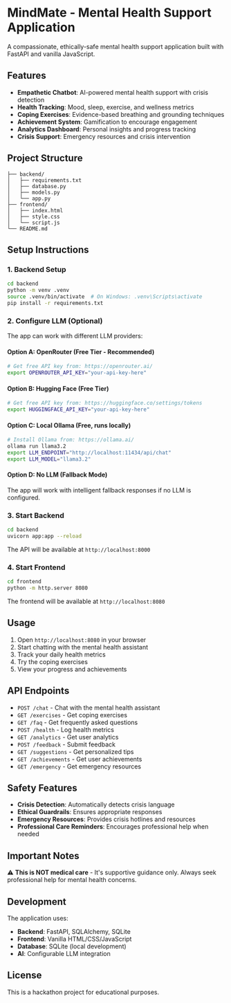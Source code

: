 # MindMate - Mental Health Support Application

A compassionate, ethically-safe mental health support application built with FastAPI and vanilla JavaScript.

## Features

- **Empathetic Chatbot**: AI-powered mental health support with crisis detection
- **Health Tracking**: Mood, sleep, exercise, and wellness metrics
- **Coping Exercises**: Evidence-based breathing and grounding techniques
- **Achievement System**: Gamification to encourage engagement
- **Analytics Dashboard**: Personal insights and progress tracking
- **Crisis Support**: Emergency resources and crisis intervention

## Project Structure

```
├── backend/
│   ├── requirements.txt
│   ├── database.py
│   ├── models.py
│   └── app.py
├── frontend/
│   ├── index.html
│   ├── style.css
│   └── script.js
└── README.md
```

## Setup Instructions

### 1. Backend Setup

```bash
cd backend
python -m venv .venv
source .venv/bin/activate  # On Windows: .venv\Scripts\activate
pip install -r requirements.txt
```

### 2. Configure LLM (Optional)

The app can work with different LLM providers:

#### Option A: OpenRouter (Free Tier - Recommended)
```bash
# Get free API key from: https://openrouter.ai/
export OPENROUTER_API_KEY="your-api-key-here"
```

#### Option B: Hugging Face (Free Tier)
```bash
# Get free API key from: https://huggingface.co/settings/tokens
export HUGGINGFACE_API_KEY="your-api-key-here"
```

#### Option C: Local Ollama (Free, runs locally)
```bash
# Install Ollama from: https://ollama.ai/
ollama run llama3.2
export LLM_ENDPOINT="http://localhost:11434/api/chat"
export LLM_MODEL="llama3.2"
```

#### Option D: No LLM (Fallback Mode)
The app will work with intelligent fallback responses if no LLM is configured.

### 3. Start Backend

```bash
cd backend
uvicorn app:app --reload
```

The API will be available at `http://localhost:8000`

### 4. Start Frontend

```bash
cd frontend
python -m http.server 8080
```

The frontend will be available at `http://localhost:8080`

## Usage

1. Open `http://localhost:8080` in your browser
2. Start chatting with the mental health assistant
3. Track your daily health metrics
4. Try the coping exercises
5. View your progress and achievements

## API Endpoints

- `POST /chat` - Chat with the mental health assistant
- `GET /exercises` - Get coping exercises
- `GET /faq` - Get frequently asked questions
- `POST /health` - Log health metrics
- `GET /analytics` - Get user analytics
- `POST /feedback` - Submit feedback
- `GET /suggestions` - Get personalized tips
- `GET /achievements` - Get user achievements
- `GET /emergency` - Get emergency resources

## Safety Features

- **Crisis Detection**: Automatically detects crisis language
- **Ethical Guardrails**: Ensures appropriate responses
- **Emergency Resources**: Provides crisis hotlines and resources
- **Professional Care Reminders**: Encourages professional help when needed

## Important Notes

⚠️ **This is NOT medical care** - It's supportive guidance only. Always seek professional help for mental health concerns.

## Development

The application uses:
- **Backend**: FastAPI, SQLAlchemy, SQLite
- **Frontend**: Vanilla HTML/CSS/JavaScript
- **Database**: SQLite (local development)
- **AI**: Configurable LLM integration

## License

This is a hackathon project for educational purposes.
